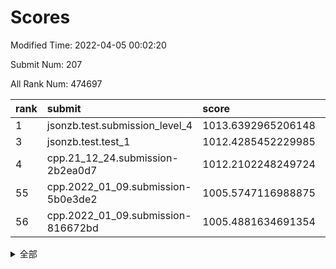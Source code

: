 # Scores

Modified Time: 2022-04-05 00:02:20

Submit Num: 207

All Rank Num: 474697

| rank |               submit               |       score        |       sigma        | pk_num |
| :--- | :--------------------------------- | :----------------- | :----------------- | :----- |
| 1    | jsonzb.test.submission_level_4     | 1013.6392965206148 | 0.8204671196393952 | 9170   |
| 3    | jsonzb.test.test_1                 | 1012.4285452229985 | 0.8171229177459042 | 9177   |
| 4    | cpp.21_12_24.submission-2b2ea0d7   | 1012.2102248249724 | 0.8109355667067587 | 9179   |
| 55   | cpp.2022_01_09.submission-5b0e3de2 | 1005.5747116988875 | 0.7188257744079215 | 9175   |
| 56   | cpp.2022_01_09.submission-816672bd | 1005.4881634691354 | 0.7225467015648636 | 9174   |


<details>
<summary>全部</summary>

| rank |                 submit                 |       score        |       sigma        | pk_num |
| :--- | :------------------------------------- | :----------------- | :----------------- | :----- |
| 1    | jsonzb.test.submission_level_4         | 1013.6392965206148 | 0.8204671196393952 | 9170   |
| 2    | gobigger.level_3.submission_level_3_18 | 1012.6952915738049 | 0.7791142045780571 | 9171   |
| 3    | jsonzb.test.test_1                     | 1012.4285452229985 | 0.8171229177459042 | 9177   |
| 4    | cpp.21_12_24.submission-2b2ea0d7       | 1012.2102248249724 | 0.8109355667067587 | 9179   |
| 5    | gobigger.level_3.submission_level_3_10 | 1012.203831331254  | 0.7710151641806916 | 9174   |
| 6    | gobigger.level_3.submission_level_3_21 | 1011.3136409467229 | 0.7432600354360439 | 9176   |
| 7    | gobigger.level_3.submission_level_3_49 | 1011.2610061471341 | 0.7804567281371881 | 9173   |
| 8    | gobigger.level_3.submission_level_3_32 | 1011.2328474953359 | 0.7928870892020073 | 9169   |
| 9    | gobigger.level_3.submission_level_3_45 | 1011.1786568737625 | 0.7655803939178147 | 9172   |
| 10   | gobigger.level_3.submission_level_3_44 | 1010.9805461978686 | 0.7989261254573663 | 9171   |
| 11   | gobigger.level_3.submission_level_3_5  | 1010.902410305719  | 0.7745094129865798 | 9171   |
| 12   | gobigger.level_3.submission_level_3_15 | 1010.7854811913998 | 0.8172003570545942 | 9167   |
| 13   | gobigger.level_3.submission_level_3_2  | 1010.7693664468535 | 0.7459288286325216 | 9174   |
| 14   | gobigger.level_3.submission_level_3_42 | 1010.757474049028  | 0.7824311855641222 | 9171   |
| 15   | gobigger.level_3.submission_level_3_11 | 1010.705767590132  | 0.7645801912199587 | 9174   |
| 16   | gobigger.level_3.submission_level_3_16 | 1010.4189504868536 | 0.7613831794239336 | 9170   |
| 17   | gobigger.level_3.submission_level_3_27 | 1010.4161646842501 | 0.767575104903327  | 9174   |
| 18   | gobigger.level_3.submission_level_3_0  | 1010.3531955628922 | 0.7773900813667682 | 9175   |
| 19   | gobigger.level_3.submission_level_3_1  | 1010.264536295538  | 0.767648083367913  | 9171   |
| 20   | gobigger.level_3.submission_level_3_25 | 1010.2526181437955 | 0.7469395123858583 | 9179   |
| 21   | gobigger.level_3.submission_level_3_13 | 1010.235394960764  | 0.7697824979166852 | 9175   |
| 22   | gobigger.level_3.submission_level_3_8  | 1010.1929719617978 | 0.7514265146147855 | 9177   |
| 23   | gobigger.level_3.submission_level_3_38 | 1010.1680044643693 | 0.7603633352517839 | 9176   |
| 24   | gobigger.level_3.submission_level_3_48 | 1010.1109220944858 | 0.7424007207737899 | 9172   |
| 25   | gobigger.level_3.submission_level_3_36 | 1010.0862995693194 | 0.7458152852456605 | 9172   |
| 26   | gobigger.level_3.submission_level_3_4  | 1010.0575467120152 | 0.7401995442406326 | 9179   |
| 27   | gobigger.level_3.submission_level_3_12 | 1009.8396627065771 | 0.7569275975374661 | 9171   |
| 28   | gobigger.level_3.submission_level_3_23 | 1009.8378459310686 | 0.7558862951583725 | 9171   |
| 29   | gobigger.level_3.submission_level_3_37 | 1009.8056514460287 | 0.776853452512788  | 9172   |
| 30   | gobigger.level_3.submission_level_3_31 | 1009.7833726112934 | 0.7698701461054293 | 9169   |
| 31   | gobigger.level_3.submission_level_3_39 | 1009.7792445477288 | 0.7806470041110158 | 9168   |
| 32   | gobigger.level_3.submission_level_3_19 | 1009.735729092359  | 0.7564595808276298 | 9171   |
| 33   | gobigger.level_3.submission_level_3_29 | 1009.7034688106404 | 0.7420863349695191 | 9170   |
| 34   | gobigger.level_3.submission_level_3_6  | 1009.691979854198  | 0.783149046145836  | 9171   |
| 35   | gobigger.level_3.submission_level_3_41 | 1009.6600775055132 | 0.7538329401913602 | 9176   |
| 36   | gobigger.level_3.submission_level_3_35 | 1009.6077288840836 | 0.7572166429730387 | 9175   |
| 37   | gobigger.level_3.submission_level_3_3  | 1009.4929551639048 | 0.747312572103658  | 9175   |
| 38   | gobigger.level_3.submission_level_3_43 | 1009.4543868138135 | 0.7424904603710754 | 9168   |
| 39   | gobigger.level_3.submission_level_3_17 | 1009.3533166854623 | 0.7633724495844082 | 9174   |
| 40   | gobigger.level_3.submission_level_3_47 | 1009.320915172976  | 0.7555097569770767 | 9166   |
| 41   | gobigger.level_3.submission_level_3_46 | 1009.132841431551  | 0.7294343483313125 | 9169   |
| 42   | gobigger.level_3.submission_level_3_30 | 1009.1301743215241 | 0.7429138001592988 | 9172   |
| 43   | gobigger.level_3.submission_level_3_26 | 1009.1282915139885 | 0.756336232070061  | 9173   |
| 44   | gobigger.level_3.submission_level_3_28 | 1009.0808041021808 | 0.746623544991893  | 9176   |
| 45   | gobigger.level_3.submission_level_3_34 | 1008.9382911966666 | 0.7470049822334865 | 9169   |
| 46   | gobigger.level_3.submission_level_3_14 | 1008.8226509497838 | 0.7649454371656601 | 9177   |
| 47   | gobigger.level_3.submission_level_3_22 | 1008.8063447941395 | 0.7448518689089628 | 9173   |
| 48   | gobigger.level_3.submission_level_3_7  | 1008.8055073968845 | 0.7329013017079954 | 9170   |
| 49   | gobigger.level_3.submission_level_3_20 | 1008.5370955503162 | 0.7402656936439143 | 9175   |
| 50   | gobigger.level_3.submission_level_3_9  | 1008.4764149519444 | 0.7670952847854388 | 9167   |
| 51   | gobigger.level_3.submission_level_3_40 | 1008.439630740023  | 0.7393132279008071 | 9173   |
| 52   | gobigger.level_3.submission_level_3_24 | 1008.1607807715468 | 0.7287854508447789 | 9172   |
| 53   | gobigger.level_3.submission_level_3_33 | 1007.9947736562725 | 0.7387498787483966 | 9167   |
| 54   | gobigger.level_1.submission_level_1_34 | 1005.8419440753236 | 0.7117320392749161 | 9172   |
| 55   | cpp.2022_01_09.submission-5b0e3de2     | 1005.5747116988875 | 0.7188257744079215 | 9175   |
| 56   | cpp.2022_01_09.submission-816672bd     | 1005.4881634691354 | 0.7225467015648636 | 9174   |
| 57   | gobigger.level_1.submission_level_1_28 | 1004.6621570555403 | 0.715850965538536  | 9176   |
| 58   | gobigger.level_1.submission_level_1_37 | 1004.615877088568  | 0.7220394079392254 | 9177   |
| 59   | gobigger.level_1.submission_level_1_48 | 1004.5952066403597 | 0.7176026558291833 | 9174   |
| 60   | gobigger.level_1.submission_level_1_31 | 1004.3645261654734 | 0.71295817327675   | 9176   |
| 61   | gobigger.level_1.submission_level_1_36 | 1004.3564660370822 | 0.7317320516327043 | 9171   |
| 62   | gobigger.level_1.submission_level_1_5  | 1004.236740235289  | 0.7088811408633816 | 9173   |
| 63   | gobigger.level_1.submission_level_1_9  | 1004.143677671924  | 0.718896162962189  | 9172   |
| 64   | gobigger.level_1.submission_level_1_14 | 1004.1225366001678 | 0.7297951039549543 | 9175   |
| 65   | gobigger.level_1.submission_level_1_32 | 1004.0751638436728 | 0.719296617905233  | 9176   |
| 66   | gobigger.level_1.submission_level_1_2  | 1003.982278883572  | 0.7261735274223253 | 9174   |
| 67   | gobigger.level_1.submission_level_1_21 | 1003.9426297919358 | 0.7137281002040866 | 9175   |
| 68   | gobigger.level_1.submission_level_1_4  | 1003.9308577795537 | 0.705056278795457  | 9172   |
| 69   | gobigger.level_1.submission_level_1_49 | 1003.8925181118104 | 0.7079168649950017 | 9175   |
| 70   | gobigger.level_1.submission_level_1_11 | 1003.8740572454025 | 0.712666782009265  | 9171   |
| 71   | gobigger.level_1.submission_level_1_25 | 1003.8326684249214 | 0.719671303721883  | 9172   |
| 72   | gobigger.level_1.submission_level_1_46 | 1003.758966707643  | 0.717790575848814  | 9173   |
| 73   | gobigger.level_1.submission_level_1_40 | 1003.7493115856274 | 0.7244352837095813 | 9170   |
| 74   | gobigger.level_1.submission_level_1_13 | 1003.6817915567809 | 0.720339954157062  | 9173   |
| 75   | gobigger.level_1.submission_level_1_12 | 1003.6579673526672 | 0.7236044579852164 | 9175   |
| 76   | gobigger.level_1.submission_level_1_22 | 1003.654131396345  | 0.7169474023756609 | 9177   |
| 77   | gobigger.level_1.submission_level_1_39 | 1003.6335061333958 | 0.7219741264804148 | 9174   |
| 78   | gobigger.level_1.submission_level_1_24 | 1003.5618009028972 | 0.7186694606118563 | 9175   |
| 79   | gobigger.level_1.submission_level_1_26 | 1003.3246562395827 | 0.714379377727725  | 9173   |
| 80   | gobigger.level_1.submission_level_1_41 | 1003.126498232769  | 0.7061378297099663 | 9173   |
| 81   | gobigger.level_1.submission_level_1_47 | 1003.0515882729155 | 0.7214650409974326 | 9175   |
| 82   | gobigger.level_1.submission_level_1_20 | 1003.0204215050608 | 0.7090771935810586 | 9176   |
| 83   | gobigger.level_1.submission_level_1_23 | 1002.9923207109761 | 0.7120122203654475 | 9175   |
| 84   | gobigger.level_1.submission_level_1_44 | 1002.9911179522228 | 0.7117937082738461 | 9173   |
| 85   | gobigger.level_1.submission_level_1_15 | 1002.9432812472495 | 0.7293887260390963 | 9175   |
| 86   | gobigger.level_1.submission_level_1_17 | 1002.8106944901316 | 0.7035937096394371 | 9171   |
| 87   | gobigger.level_1.submission_level_1_16 | 1002.800737106127  | 0.7159674859448025 | 9171   |
| 88   | gobigger.level_1.submission_level_1_29 | 1002.7701819683217 | 0.7048272989949742 | 9174   |
| 89   | gobigger.level_1.submission_level_1_10 | 1002.7465551678099 | 0.7094802287078905 | 9172   |
| 90   | gobigger.level_1.submission_level_1_8  | 1002.7458218717102 | 0.7136746515525655 | 9168   |
| 91   | gobigger.level_1.submission_level_1_45 | 1002.6554204962297 | 0.7105368934570038 | 9168   |
| 92   | gobigger.level_1.submission_level_1_35 | 1002.6475678024749 | 0.7098633997329091 | 9175   |
| 93   | gobigger.level_1.submission_level_1_27 | 1002.5463961581602 | 0.6987195872493535 | 9173   |
| 94   | gobigger.level_1.submission_level_1_6  | 1002.4889895216199 | 0.7227746522603011 | 9166   |
| 95   | gobigger.level_1.submission_level_1_3  | 1002.3909298442948 | 0.7077613330347026 | 9170   |
| 96   | gobigger.level_1.submission_level_1_33 | 1002.358266278063  | 0.7133496439280725 | 9166   |
| 97   | gobigger.level_1.submission_level_1_7  | 1002.3434303922047 | 0.7342750518378558 | 9173   |
| 98   | gobigger.level_1.submission_level_1_42 | 1002.27357810907   | 0.7172575560630935 | 9174   |
| 99   | gobigger.level_1.submission_level_1_19 | 1002.2247339464637 | 0.7143102995515753 | 9175   |
| 100  | gobigger.level_1.submission_level_1_30 | 1002.2190106832995 | 0.7242489620006411 | 9176   |
| 101  | gobigger.level_1.submission_level_1_38 | 1002.1638424012954 | 0.7225677864696577 | 9171   |
| 102  | gobigger.level_1.submission_level_1_0  | 1002.127978821378  | 0.7155455377913396 | 9173   |
| 103  | gobigger.level_1.submission_level_1_43 | 1001.6360238650926 | 0.7184598135976821 | 9170   |
| 104  | gobigger.level_1.submission_level_1_18 | 1001.5680308844866 | 0.7072338090715798 | 9175   |
| 105  | gobigger.level_1.submission_level_1_1  | 1001.2181640563455 | 0.7111351554043002 | 9172   |
| 106  | gobigger.random.submission_random_39   | 997.9852077403644  | 0.6995265770211365 | 9175   |
| 107  | gobigger.random.submission_random_27   | 997.3852912734596  | 0.7146661617941906 | 9177   |
| 108  | gobigger.random.submission_random_21   | 997.3477605212488  | 0.7073503389421973 | 9178   |
| 109  | gobigger.random.submission_random_16   | 997.2950705329417  | 0.7187864839617908 | 9174   |
| 110  | gobigger.random.submission_random_25   | 997.137311693203   | 0.7044374571137816 | 9176   |
| 111  | gobigger.random.submission_random_35   | 997.1231966641197  | 0.7089618683913557 | 9171   |
| 112  | gobigger.random.submission_random_38   | 997.1071228153032  | 0.7099770542226533 | 9171   |
| 113  | gobigger.random.submission_random_42   | 997.1002902134444  | 0.7069369042666959 | 9174   |
| 114  | gobigger.random.submission_random_49   | 997.0701257581635  | 0.7224929721324195 | 9168   |
| 115  | gobigger.random.submission_random_4    | 996.734226535004   | 0.6991657847450924 | 9175   |
| 116  | gobigger.random.submission_random_45   | 996.710140836912   | 0.7014935278659357 | 9174   |
| 117  | gobigger.random.submission_random_10   | 996.6763650696025  | 0.6987883123473626 | 9177   |
| 118  | gobigger.random.submission_random_34   | 996.4998156519406  | 0.7075392049281979 | 9169   |
| 119  | gobigger.random.submission_random_0    | 996.4585844975784  | 0.7103846863824479 | 9172   |
| 120  | gobigger.random.submission_random_41   | 996.3910499719918  | 0.7089157668708477 | 9173   |
| 121  | gobigger.random.submission_random_28   | 996.3699180712872  | 0.7106032203520238 | 9172   |
| 122  | gobigger.random.submission_random_46   | 996.3318250737059  | 0.6953656194460486 | 9173   |
| 123  | gobigger.random.submission_random_1    | 996.2835826495733  | 0.7075317964475222 | 9170   |
| 124  | gobigger.random.submission_random_7    | 996.2725381654669  | 0.7091059450364964 | 9175   |
| 125  | gobigger.random.submission_random_9    | 996.2690796551703  | 0.7079437094967655 | 9171   |
| 126  | gobigger.random.submission_random_3    | 996.2577322029927  | 0.7093373938420744 | 9171   |
| 127  | gobigger.random.submission_random_37   | 996.2481533389881  | 0.716750864375928  | 9175   |
| 128  | gobigger.random.submission_random_26   | 996.2290376742307  | 0.7026985430095277 | 9170   |
| 129  | gobigger.random.submission_random_31   | 996.2130322842022  | 0.7146511456180535 | 9170   |
| 130  | gobigger.random.submission_random_30   | 996.1697552979532  | 0.7066302904969068 | 9169   |
| 131  | gobigger.random.submission_random_44   | 996.0791161836419  | 0.7051834969229623 | 9175   |
| 132  | gobigger.random.submission_random_18   | 996.0356382300333  | 0.7279225949861137 | 9177   |
| 133  | gobigger.random.submission_random_14   | 996.0156291907331  | 0.7060574644165118 | 9173   |
| 134  | gobigger.random.submission_random_5    | 995.9427656851387  | 0.7189032484188131 | 9177   |
| 135  | gobigger.random.submission_random_36   | 995.7776733000907  | 0.7137999793627879 | 9175   |
| 136  | gobigger.random.submission_random_13   | 995.7659952974406  | 0.7057012866938569 | 9179   |
| 137  | gobigger.random.submission_random_19   | 995.729845100532   | 0.7003750191660858 | 9179   |
| 138  | gobigger.random.submission_random_48   | 995.723481233589   | 0.7092975736930037 | 9178   |
| 139  | gobigger.random.submission_random_47   | 995.6402223242894  | 0.6966037026801463 | 9170   |
| 140  | gobigger.random.submission_random_2    | 995.6328919793856  | 0.7214783375242152 | 9175   |
| 141  | gobigger.random.submission_random_17   | 995.6088109543778  | 0.7291787961532623 | 9170   |
| 142  | gobigger.random.submission_random_23   | 995.5915506294426  | 0.700516020767463  | 9169   |
| 143  | gobigger.random.submission_random_11   | 995.5507856258446  | 0.7253399888993126 | 9171   |
| 144  | gobigger.random.submission_random_8    | 995.4780332469113  | 0.7085265299241286 | 9175   |
| 145  | gobigger.random.submission_random_33   | 995.4725541024202  | 0.710378921949461  | 9176   |
| 146  | gobigger.random.submission_random_22   | 995.4625623135277  | 0.7106571251752071 | 9171   |
| 147  | gobigger.random.submission_random_12   | 995.266664860226   | 0.7171450027034181 | 9175   |
| 148  | gobigger.random.submission_random_15   | 995.2534557606899  | 0.7164062484529645 | 9171   |
| 149  | gobigger.random.submission_random_32   | 995.204263152872   | 0.7211185397506581 | 9169   |
| 150  | gobigger.random.submission_random_24   | 995.1045948124496  | 0.7267257613291133 | 9169   |
| 151  | gobigger.random.submission_random_29   | 994.9759912741408  | 0.7057356942644494 | 9176   |
| 152  | gobigger.random.submission_random_20   | 994.8705784125244  | 0.7117497723588583 | 9171   |
| 153  | gobigger.random.submission_random_40   | 994.8301440549209  | 0.7134689586950196 | 9175   |
| 154  | gobigger.random.submission_random_43   | 994.6175422486132  | 0.7104373038686304 | 9170   |
| 155  | gobigger.level_2.submission_level_2_20 | 994.4749612361499  | 0.7227478022730185 | 9174   |
| 156  | gobigger.random.submission_random_6    | 994.0962929301108  | 0.7277153810273154 | 9171   |
| 157  | gobigger.level_2.submission_level_2_27 | 993.9106084068902  | 0.7278215057892016 | 9170   |
| 158  | gobigger.level_2.submission_level_2_0  | 993.8812235666908  | 0.7445529151628848 | 9170   |
| 159  | gobigger.level_2.submission_level_2_13 | 993.5696417274277  | 0.7193514160912594 | 9172   |
| 160  | gobigger.level_2.submission_level_2_39 | 993.389286528699   | 0.7306971364726911 | 9180   |
| 161  | gobigger.level_2.submission_level_2_6  | 993.3064993577716  | 0.7439573299094819 | 9175   |
| 162  | gobigger.level_2.submission_level_2_17 | 993.0794195630248  | 0.7317955667001769 | 9170   |
| 163  | gobigger.level_2.submission_level_2_23 | 993.0790596704857  | 0.7265971638453635 | 9171   |
| 164  | gobigger.level_2.submission_level_2_9  | 993.0655426045967  | 0.7456435920499026 | 9174   |
| 165  | gobigger.level_2.submission_level_2_48 | 992.9305984672984  | 0.7436020946627978 | 9170   |
| 166  | gobigger.level_2.submission_level_2_31 | 992.8973015967377  | 0.7287234665439374 | 9170   |
| 167  | gobigger.level_2.submission_level_2_49 | 992.8663161375114  | 0.7374554878435482 | 9175   |
| 168  | gobigger.level_2.submission_level_2_15 | 992.8333096471899  | 0.7358840918085574 | 9169   |
| 169  | gobigger.level_2.submission_level_2_7  | 992.73442891127    | 0.7476105086542432 | 9170   |
| 170  | gobigger.level_2.submission_level_2_2  | 992.6019761927578  | 0.7487124882808858 | 9171   |
| 171  | gobigger.level_2.submission_level_2_22 | 992.5896647498903  | 0.7353334804106233 | 9174   |
| 172  | gobigger.level_2.submission_level_2_33 | 992.5670990448517  | 0.7359418737107379 | 9171   |
| 173  | gobigger.level_2.submission_level_2_43 | 992.524012678052   | 0.7291436144508842 | 9175   |
| 174  | gobigger.level_2.submission_level_2_46 | 992.4227992242751  | 0.7275351260869078 | 9173   |
| 175  | gobigger.level_2.submission_level_2_34 | 992.4062642330604  | 0.7273826552747418 | 9171   |
| 176  | gobigger.level_2.submission_level_2_37 | 992.3850384453715  | 0.7219303265924736 | 9173   |
| 177  | gobigger.level_2.submission_level_2_38 | 992.345642714517   | 0.7313257803918097 | 9176   |
| 178  | gobigger.level_2.submission_level_2_26 | 992.3397534471393  | 0.7370823839408472 | 9166   |
| 179  | gobigger.level_2.submission_level_2_42 | 992.2443657773249  | 0.7313380658082124 | 9173   |
| 180  | gobigger.level_2.submission_level_2_25 | 992.1665548079995  | 0.7463127701795449 | 9171   |
| 181  | gobigger.level_2.submission_level_2_21 | 992.1321042919079  | 0.7282348719181937 | 9177   |
| 182  | gobigger.level_2.submission_level_2_19 | 992.1111863307308  | 0.7372390480523412 | 9176   |
| 183  | gobigger.level_2.submission_level_2_18 | 992.0681368683689  | 0.7284431561093174 | 9172   |
| 184  | gobigger.level_2.submission_level_2_40 | 992.0621224699119  | 0.7621927391610545 | 9175   |
| 185  | gobigger.level_2.submission_level_2_47 | 992.0281255772372  | 0.7482254082707004 | 9175   |
| 186  | gobigger.level_2.submission_level_2_3  | 991.9706994375598  | 0.7304019254494956 | 9172   |
| 187  | gobigger.level_2.submission_level_2_4  | 991.8736510046083  | 0.7354780507724712 | 9168   |
| 188  | gobigger.level_2.submission_level_2_10 | 991.8661602665758  | 0.760700072005455  | 9171   |
| 189  | gobigger.level_2.submission_level_2_41 | 991.8415571823181  | 0.7367628802033367 | 9176   |
| 190  | gobigger.level_2.submission_level_2_35 | 991.8069640316886  | 0.7371907716398158 | 9174   |
| 191  | gobigger.level_2.submission_level_2_30 | 991.6954663921684  | 0.7486365018296446 | 9168   |
| 192  | gobigger.level_2.submission_level_2_32 | 991.5843250511617  | 0.7577769385370481 | 9172   |
| 193  | gobigger.level_2.submission_level_2_11 | 991.5607462778364  | 0.7506824177374884 | 9174   |
| 194  | gobigger.level_2.submission_level_2_29 | 991.5280895735411  | 0.7431822288281841 | 9175   |
| 195  | gobigger.level_2.submission_level_2_24 | 991.5028109962304  | 0.7596319072059354 | 9170   |
| 196  | gobigger.level_2.submission_level_2_12 | 991.4721512857748  | 0.7607625545594551 | 9168   |
| 197  | gobigger.level_2.submission_level_2_1  | 991.4142220977477  | 0.7475409203603585 | 9174   |
| 198  | gobigger.level_2.submission_level_2_28 | 991.2915621828151  | 0.76516854217217   | 9170   |
| 199  | gobigger.level_2.submission_level_2_8  | 991.2232826488063  | 0.7665039756646443 | 9178   |
| 200  | gobigger.level_2.submission_level_2_45 | 991.2142063973565  | 0.7460313529598009 | 9177   |
| 201  | gobigger.level_2.submission_level_2_14 | 991.0603997624867  | 0.7389841542606731 | 9178   |
| 202  | gobigger.level_2.submission_level_2_44 | 990.9851007732783  | 0.7684612334643932 | 9174   |
| 203  | gobigger.level_2.submission_level_2_5  | 990.9496136648696  | 0.755388036447574  | 9177   |
| 204  | gobigger.level_2.submission_level_2_36 | 990.319125654337   | 0.7727924575253067 | 9172   |
| 205  | gobigger.level_2.submission_level_2_16 | 990.113122354509   | 0.7869566697811823 | 9174   |
| 206  | gobigger.none.submission_none_1        | 977.4161065989368  | 1.3079012589219294 | 9175   |
| 207  | gobigger.none.submission_none_0        | 976.2610659426863  | 1.4430901921421553 | 9179   |

</details>